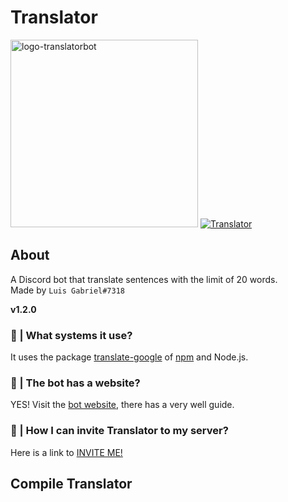 # Translator


   <a href="https://ibb.co/XjWT7vx"><img src="https://i.ibb.co/8NmVrSg/logo-translatorbot.png" alt="logo-translatorbot" border="0" width="300px" height="300px"></a>
   <a href="https://top.gg/bot/745021822361141278">
   <img src="https://top.gg/api/widget/745021822361141278.svg" alt="Translator" />
   </a>

<h2> About </h2>

A Discord bot that translate sentences with the limit of 20 words. <br>
Made by ```Luis Gabriel#7318```

**v1.2.0**
### 🤔 | What systems it use?
It uses the package <a href="https://www.npmjs.com/package/translate-google">translate-google</a> of <a href="https://www.npmjs.com/">npm</a> and Node.js.

### 🤔 | The bot has a website?
YES! Visit the <a href="https://translatorbot.gitbook.io/home/">bot website</a>, there has a very well guide.

### 🤔 | How I can invite Translator to my server?
Here is a link to <a href="https://discord.com/api/oauth2/authorize?client_id=745021822361141278&permissions=8&scope=bot">INVITE ME!</a>

<h2>Compile Translator</h2>
